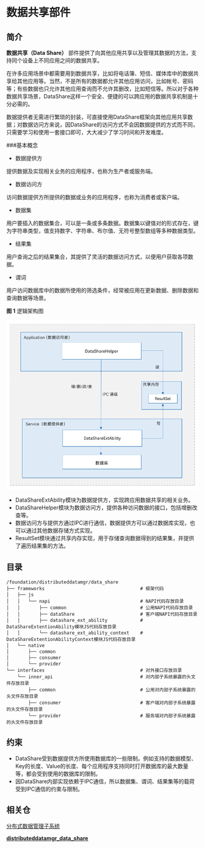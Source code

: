 # 数据共享部件

## 简介

**数据共享（Data Share）** 部件提供了向其他应用共享以及管理其数据的方法，支持同个设备上不同应用之间的数据共享。

在许多应用场景中都需要用到数据共享，比如将电话簿、短信、媒体库中的数据共享给其他应用等。当然，不是所有的数据都允许其他应用访问，比如帐号、密码等；有些数据也只允许其他应用查询而不允许其删改，比如短信等。所以对于各种数据共享场景，DataShare这样一个安全、便捷的可以跨应用的数据共享机制是十分必需的。

数据提供者无需进行繁琐的封装，可直接使用DataShare框架向其他应用共享数据；对数据访问方来说，因DataShare的访问方式不会因数据提供的方式而不同，只需要学习和使用一套接口即可，大大减少了学习时间和开发难度。

###基本概念

- 数据提供方

提供数据及实现相关业务的应用程序，也称为生产者或服务端。

- 数据访问方

访问数据提供方所提供的数据或业务的应用程序，也称为消费者或客户端。

- 数据集

用户要插入的数据集合，可以是一条或多条数据。数据集以键值对的形式存在，键为字符串类型，值支持数字、字符串、布尔值、无符号整型数组等多种数据类型。

- 结果集

用户查询之后的结果集合，其提供了灵活的数据访问方式，以便用户获取各项数据。

- 谓词

用户访问数据库中的数据所使用的筛选条件，经常被应用在更新数据、删除数据和查询数据等场景。

**图 1**  逻辑架构图

![](figures/zh-cn_dataShare.png)

- DataShareExtAbility模块为数据提供方，实现跨应用数据共享的相关业务。
- DataShareHelper模块为数据访问方，提供各种访问数据的接口，包括增删改查等。
- 数据访问方与提供方通过IPC进行通信，数据提供方可以通过数据库实现，也可以通过其他数据存储方式实现。
- ResultSet模块通过共享内存实现，用于存储查询数据得到的结果集，并提供了遍历结果集的方法。

## 目录

```
/foundation/distributeddatamgr/data_share
├── frameworks                                   # 框架代码
│   ├── js
│   │   └── napi                                 # NAPI代码存放目录
│   │       ├── common                           # 公用NAPI代码存放目录
│   │       ├── dataShare                        # 客户端NAPI代码存放目录
│   │       ├── datashare_ext_ability            # DataShareExtentionAbility模块JS代码存放目录
│   │       └── datashare_ext_ability_context    # DataShareExtentionAbilityContext模块JS代码存放目录
│   └── native
│       ├── common
│       ├── consumer
│       └── provider
└── interfaces                                   # 对外接口存放目录
    └── inner_api                                # 对内部子系统暴露的头文件存放目录
        ├── common                               # 公用对内部子系统暴露的头文件存放目录
        ├── consumer                             # 客户端对内部子系统暴露的头文件存放目录
        └── provider                             # 服务端对内部子系统暴露的头文件存放目录
```




## 约束

- DataShare受到数据提供方所使用数据库的一些限制。例如支持的数据模型、Key的长度、Value的长度、每个应用程序支持同时打开数据库的最大数量等，都会受到使用的数据库的限制。
- 因DataShare内部实现依赖于IPC通信，所以数据集、谓词、结果集等的载荷受到IPC通信的约束与限制。

## 相关仓

[分布式数据管理子系统](https://gitee.com/openharmony/docs/blob/master/zh-cn/readme/分布式数据管理子系统.md)

[**distributeddatamgr_data_share**](https://gitee.com/openharmony/distributeddatamgr_data_share/blob/master/README_zh.md)
